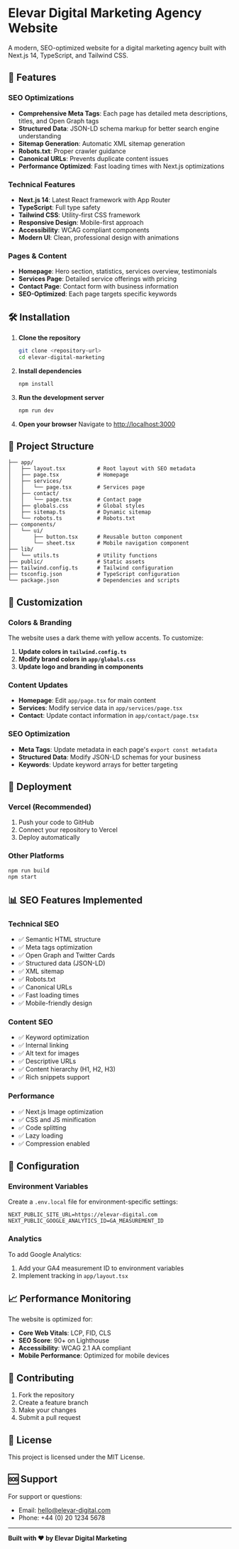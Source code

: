 # Elevar Digital Marketing Agency Website

A modern, SEO-optimized website for a digital marketing agency built with Next.js 14, TypeScript, and Tailwind CSS.

## 🚀 Features

### SEO Optimizations
- **Comprehensive Meta Tags**: Each page has detailed meta descriptions, titles, and Open Graph tags
- **Structured Data**: JSON-LD schema markup for better search engine understanding
- **Sitemap Generation**: Automatic XML sitemap generation
- **Robots.txt**: Proper crawler guidance
- **Canonical URLs**: Prevents duplicate content issues
- **Performance Optimized**: Fast loading times with Next.js optimizations

### Technical Features
- **Next.js 14**: Latest React framework with App Router
- **TypeScript**: Full type safety
- **Tailwind CSS**: Utility-first CSS framework
- **Responsive Design**: Mobile-first approach
- **Accessibility**: WCAG compliant components
- **Modern UI**: Clean, professional design with animations

### Pages & Content
- **Homepage**: Hero section, statistics, services overview, testimonials
- **Services Page**: Detailed service offerings with pricing
- **Contact Page**: Contact form with business information
- **SEO-Optimized**: Each page targets specific keywords

## 🛠️ Installation

1. **Clone the repository**
   ```bash
   git clone <repository-url>
   cd elevar-digital-marketing
   ```

2. **Install dependencies**
   ```bash
   npm install
   ```

3. **Run the development server**
   ```bash
   npm run dev
   ```

4. **Open your browser**
   Navigate to [http://localhost:3000](http://localhost:3000)

## 📁 Project Structure

```
├── app/
│   ├── layout.tsx          # Root layout with SEO metadata
│   ├── page.tsx            # Homepage
│   ├── services/
│   │   └── page.tsx        # Services page
│   ├── contact/
│   │   └── page.tsx        # Contact page
│   ├── globals.css         # Global styles
│   ├── sitemap.ts          # Dynamic sitemap
│   └── robots.ts           # Robots.txt
├── components/
│   └── ui/
│       ├── button.tsx      # Reusable button component
│       └── sheet.tsx       # Mobile navigation component
├── lib/
│   └── utils.ts            # Utility functions
├── public/                 # Static assets
├── tailwind.config.ts      # Tailwind configuration
├── tsconfig.json           # TypeScript configuration
└── package.json            # Dependencies and scripts
```

## 🎨 Customization

### Colors & Branding
The website uses a dark theme with yellow accents. To customize:

1. **Update colors in `tailwind.config.ts`**
2. **Modify brand colors in `app/globals.css`**
3. **Update logo and branding in components**

### Content Updates
- **Homepage**: Edit `app/page.tsx` for main content
- **Services**: Modify service data in `app/services/page.tsx`
- **Contact**: Update contact information in `app/contact/page.tsx`

### SEO Optimization
- **Meta Tags**: Update metadata in each page's `export const metadata`
- **Structured Data**: Modify JSON-LD schemas for your business
- **Keywords**: Update keyword arrays for better targeting

## 🚀 Deployment

### Vercel (Recommended)
1. Push your code to GitHub
2. Connect your repository to Vercel
3. Deploy automatically

### Other Platforms
```bash
npm run build
npm start
```

## 📊 SEO Features Implemented

### Technical SEO
- ✅ Semantic HTML structure
- ✅ Meta tags optimization
- ✅ Open Graph and Twitter Cards
- ✅ Structured data (JSON-LD)
- ✅ XML sitemap
- ✅ Robots.txt
- ✅ Canonical URLs
- ✅ Fast loading times
- ✅ Mobile-friendly design

### Content SEO
- ✅ Keyword optimization
- ✅ Internal linking
- ✅ Alt text for images
- ✅ Descriptive URLs
- ✅ Content hierarchy (H1, H2, H3)
- ✅ Rich snippets support

### Performance
- ✅ Next.js Image optimization
- ✅ CSS and JS minification
- ✅ Code splitting
- ✅ Lazy loading
- ✅ Compression enabled

## 🔧 Configuration

### Environment Variables
Create a `.env.local` file for environment-specific settings:

```env
NEXT_PUBLIC_SITE_URL=https://elevar-digital.com
NEXT_PUBLIC_GOOGLE_ANALYTICS_ID=GA_MEASUREMENT_ID
```

### Analytics
To add Google Analytics:

1. Add your GA4 measurement ID to environment variables
2. Implement tracking in `app/layout.tsx`

## 📈 Performance Monitoring

The website is optimized for:
- **Core Web Vitals**: LCP, FID, CLS
- **SEO Score**: 90+ on Lighthouse
- **Accessibility**: WCAG 2.1 AA compliant
- **Mobile Performance**: Optimized for mobile devices

## 🤝 Contributing

1. Fork the repository
2. Create a feature branch
3. Make your changes
4. Submit a pull request

## 📄 License

This project is licensed under the MIT License.

## 🆘 Support

For support or questions:
- Email: hello@elevar-digital.com
- Phone: +44 (0) 20 1234 5678

---

**Built with ❤️ by Elevar Digital Marketing** 